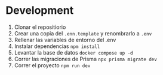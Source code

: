 # Development
1. Clonar el repositiorio
2. Crear una copia del ```.enn.template``` y renombrarlo a ```.env```
3. Rellenar las variables de entorno del .env
4. Instalar dependencias ```npm install```
5. Levantar la base de datos ```docker compose up -d```
6. Correr las migraciones de Prisma ```npx prisma migrate dev```
7. Correr el proyecto ```npm run dev```